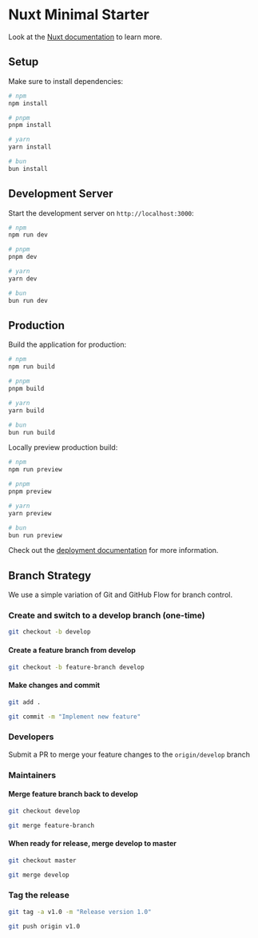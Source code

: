 # Nuxt Minimal Starter

Look at the [Nuxt documentation](https://nuxt.com/docs/getting-started/introduction) to learn more.

## Setup

Make sure to install dependencies:

```bash
# npm
npm install

# pnpm
pnpm install

# yarn
yarn install

# bun
bun install
```

## Development Server

Start the development server on `http://localhost:3000`:

```bash
# npm
npm run dev

# pnpm
pnpm dev

# yarn
yarn dev

# bun
bun run dev
```

## Production

Build the application for production:

```bash
# npm
npm run build

# pnpm
pnpm build

# yarn
yarn build

# bun
bun run build
```

Locally preview production build:

```bash
# npm
npm run preview

# pnpm
pnpm preview

# yarn
yarn preview

# bun
bun run preview
```

Check out the [deployment documentation](https://nuxt.com/docs/getting-started/deployment) for more information.

## Branch Strategy

We use a simple variation of Git and GitHub Flow for branch control.

### Create and switch to a develop branch (one-time)

```bash
git checkout -b develop
```

#### Create a feature branch from develop

```bash
git checkout -b feature-branch develop
```

#### Make changes and commit

```bash
git add .

git commit -m "Implement new feature"
```

### Developers

Submit a PR to merge your feature changes to the `origin/develop` branch

### Maintainers

#### Merge feature branch back to develop

```bash
git checkout develop

git merge feature-branch
```

#### When ready for release, merge develop to master

```bash
git checkout master

git merge develop
```

### Tag the release

```bash
git tag -a v1.0 -m "Release version 1.0"

git push origin v1.0
```
